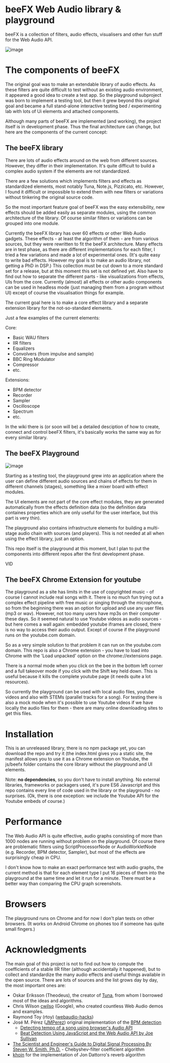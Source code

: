 # beeFX Web Audio library & playground

beeFX is a collection of filters, audio effects, visualisers and other fun stuff for the Web Audio API.

![image](https://github.com/setalosas/beefx/blob/main/doc/dem8.jpg)

# The components of beeFX

The original goal was to make an extendable library of audio effects. As these filters are quite difficult to test without an existing audio environment, it appeared a good idea to create a test app. So the playground subproject was born to implement a testing tool, but then it grew beyond this original goal and became a full stand-alone interactive testing bed / experimenting lab with lots of Ui elements and attached components.

Although many parts of beeFX are implemented (and working), the project itself is in development phase. Thus the final architecture can change, but here are the components of the current concept:

## The beeFX library

There are lots of audio effects around on the web from different sources. However, they differ in their implementation. It's quite difficult to build a complex audio system if the elements are not standardized.

There are a few solutions which implements filters and effects as standardized elements, most notably Tuna, Note.js, Pizzicato, etc. However, I found it difficult or impossible to extend them with new filters or variations without tinkering the original source code.

So the most important feature goal of beeFX was the easy extensibility, new effects should be added easily as separate modules, using the common architecture of the library. Of course similar filters or variations can be grouped into one module.

Currently the beeFX library has over 60 effects or other Web Audio gadgets. These effects - at least the algorithm of them - are from various sources, but they were rewritten to fit the beeFX architecture. Many effects are in test phase, as there are different implementations for each filter, I tried a few variations and made a lot of experimental ones. (It's quite easy to write bad effects. However my goal is to make an audio library, not getting a PhD in DSP.) This collection must be cut down to a more standard set for a release, but at this moment this set is not defined yet. Also have to find out how to separate the different parts - like visualizations from effects, UIs from the core. Currently (almost) all effects or other audio components can be used in headless mode (just managing them from a program without UI) except of course the visualisation things for example.

The current goal here is to make a core effect library and a separate extension library for the not-so-standard elements.

Just a few examples of the current elements:

Core:
* Basic WAU filters
* IIR filters
* Equalizers
* Convolvers (from impulse and sample)
* BBC Ring Modulator
* Compressor
* etc.

Extensions:
* BPM detector
* Recorder
* Sampler
* Oscilloscope
* Spectrum
* etc.

In the wiki there is (or soon will be) a detailed desciption of how to create, connect and control beeFX filters, it's basically works the same way as for every similar library.

## The beeFX Playground

![image](https://github.com/setalosas/beefx/blob/main/doc/golem.jpg)

Starting as a testing tool, the playground grew into an application where the user can define different audio sources and chains of effects for them in different channels (stages), something like a mixer board with effect modules.

The UI elements are not part of the core effect modules, they are generated automatically from the effects definition data (so the definition data containes properties which are only useful for the user interface, but this part is very thin).

The playground also contains infrastructure elements for building a multi-stage audio chain with sources (and players). This is not needed at all when using the effect library, just an option.

This repo itself is the playground at this moment, but I plan to put the components into different repos after the first development phase.

VID

## The beeFX Chrome Extension for youtube

The playground as a site has limits in the use of copyrighted music - of course I cannot include real songs with it. There is no much fun trying out a complex effect pipeline with free music or singing through the microphone, so from the beginning there was an option for upload and use any user files (mp3 or wav). However, not too many users have mp3s on their computer these days. So it seemed natural to use Youtube videos as audio sources - but here comes a wall again: embedded youtube iframes are closed, there is no way to access their audio output. Except of course if the playground runs on the youtube.com domain.

So as a very simple solution to that problem it can run on the youtube.com domain. This repo is also a Chrome extension - you have to load into Chrome with the 'Load unpacked' option on the chrome://extensions page.

There is a normal mode when you click on the bee in the bottom left corner and a full takeover mode if you click with the Shift key held down. This is useful because it kills the complete youtube page (it needs quite a lot resources).

So currently the playground can be used with local audio files, youtube videos and also with STEMs (parallel tracks for a song). For testing there is also a mock mode when it's possible to use Youtube videos if we have locally the audio files for them - there are many online downloading sites to get this files. 

# Installation

This is an unreleased library, there is no npm package yet, you can download the repo and try it (the index.html gives you a static site, the manifest allows you to use it as a Chrome extension on Youtube, the js/beefx folder contains the core library without the playground and UI elements.

Note: **no dependencies**, so you don't have to install anything. No external libraries, frameworks or packagers used, it's pure ES6 Javascript and this repo contains every line of code used in the library or the playground - no surprises. (Ok, there is one exception: we include the Youtube API for the Youtube embeds of course.)

# Performance

The Web Audio API is quite effective, audio graphs consisting of more than 1000 nodes are running without problem on the playground. Of course there are problematic filters using ScriptProcessorNode or AudioWorkletNode (e.g. Recorder, BPM detector, Sampler), but most of the effects are surprisingly cheap in CPU.

I don't know how to make an exact performance test with audio graphs, the current method is that for each element type I put 16 pieces of them into the playground at the same time and let it run for a minute. There must be a better way than comparing the CPU graph screenshots. 

# Browsers

The playground runs on Chrome and for now I don't plan tests on other browsers. (It works on Android Chrome on phones too if someone has quite small fingers.)

# Acknowledgments

The main goal of this project is not to find out how to compute the coefficients of a stable IIR filter (although accidentally it happened), but to collect and standardize the many audio effects and useful things available in the open source. There are lots of sources and the list grows day by day, the most important ones are:

* Oskar Eriksson (Theodeus), the creator of [Tuna](https://github.com/Theodeus/tuna), from whom I borrowed most of the ideas and algorithms.
* Chris Wilson [cwilso](https://github.com/cwilso) (Google), who created countless Web Audio demos and examples.
* Raymond Toy (rtoy) ([webaudio-hacks](https://github.com/rtoy/webaudio-hacks))
* José M. Pérez ([JMPerez](https://github.com/JMPerez)) original implementation of the [BPM detection](https://github.com/JMPerez/beats-audio-api)
  * [Detecting tempo of a song using browser's Audio API](https://jmperezperez.com/bpm-detection-javascript/)   
  * [Beat Detection Using JavaScript and the Web Audio API by Joe Sullivan](http://joesul.li/van/beat-detection-using-web-audio/)
* [The Scientist and Engineer's Guide to Digital Signal Processing By Steven W. Smith, Ph.D.](http://www.dspguide.com/) - Chebyshev-filter coefficient algorithm
* [khoin](https://github.com/khoin) for the implementation of Jon Dattorro's reverb algorithm
